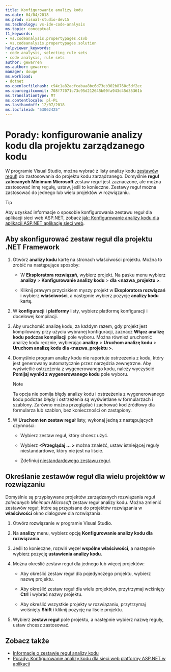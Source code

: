 ```yaml
---
title: Konfigurowanie analizy kodu
ms.date: 04/04/2018
ms.prod: visual-studio-dev15
ms.technology: vs-ide-code-analysis
ms.topic: conceptual
f1_keywords:
- vs.codeanalysis.propertypages.csvb
- vs.codeanalysis.propertypages.solution
helpviewer_keywords:
- code analysis, selecting rule sets
- code analysis, rule sets
author: gewarren
ms.author: gewarren
manager: douge
ms.workload:
- dotnet
ms.openlocfilehash: c94c1a82acfcabaa8bc6d73eb302b8760c5df2ec
ms.sourcegitcommit: 708f77071c73c95d212645b00fa943d45d35361b
ms.translationtype: MT
ms.contentlocale: pl-PL
ms.lasthandoff: 12/07/2018
ms.locfileid: "53062425"
---
```

# <a name="how-to-configure-code-analysis-for-a-managed-code-project"></a>Porady: konfigurowanie analizy kodu dla projektu zarządzanego kodu

W programie Visual Studio, można wybrać z listy analizy kodu [zestawów reguł](../code-quality/rule-set-reference.md)) do zastosowania do projektu kodu zarządzanego. Domyślnie **reguł zalecanych Minimum Microsoft** zestaw reguł jest zaznaczone, ale można zastosować inną regułę, ustaw, jeśli to konieczne. Zestawy reguł można zastosować do jednego lub wielu projektów w rozwiązaniu.

> [!TIP]
> Aby uzyskać informacje o sposobie konfigurowania zestawu reguł dla aplikacji sieci web ASP.NET, zobacz [jak: Konfigurowanie analizy kodu dla aplikacji ASP.NET aplikację sieci web](../code-quality/how-to-configure-code-analysis-for-an-aspnet-web-application.md).

## <a name="to-configure-a-rule-set-for-a-net-framework-project"></a>Aby skonfigurować zestaw reguł dla projektu .NET Framework

1. Otwórz **analizy kodu** kartę na stronach właściwości projektu. Można to zrobić na następujące sposoby:

   - W **Eksploratora rozwiązań**, wybierz projekt. Na pasku menu wybierz **analizy** > **Konfigurowanie analizy kodu** > **dla \<nazwa_projektu >**.

   - Kliknij prawym przyciskiem myszy projekt w **Eksploratora rozwiązań** i wybierz **właściwości**, a następnie wybierz pozycję **analizy kodu** kartę.

1. W **konfiguracji** i **platformy** listy, wybierz platformę konfiguracji i docelowej kompilacji.

1. Aby uruchomić analizę kodu, za każdym razem, gdy projekt jest kompilowany przy użyciu wybranej konfiguracji, zaznacz **Włącz analizę kodu podczas kompilacji** pole wyboru. Można również uruchomić analizę kodu ręcznie, wybierając **analizy** > **Uruchom analizę kodu** > **Uruchom analizę kodu dla \<nazwa_projektu >**.

1. Domyślnie program analizy kodu nie raportuje ostrzeżenia z kodu, który jest generowany automatycznie przez narzędzia zewnętrzne. Aby wyświetlić ostrzeżenia z wygenerowanego kodu, należy wyczyścić **Pomijaj wyniki z wygenerowanego kodu** pole wyboru.

    > [!NOTE]
    > Ta opcja nie pomija błędy analizy kodu i ostrzeżenia z wygenerowanego kodu podczas błędy i ostrzeżenia są wyświetlane w formularzach i szablony. Zarówno można przeglądać i zachować kod źródłowy dla formularza lub szablon, bez konieczności on zastąpiony.

1. W **Uruchom ten zestaw reguł** listy, wykonaj jedną z następujących czynności:

    - Wybierz zestaw reguł, który chcesz użyć.

    - Wybierz  **\<Przeglądaj … >** można znaleźć, ustaw istniejącej reguły niestandardowe, który nie jest na liście.

    - Zdefiniuj [niestandardowego zestawu reguł](../code-quality/how-to-create-a-custom-rule-set.md).

## <a name="specify-rule-sets-for-multiple-projects-in-a-solution"></a>Określanie zestawów reguł dla wielu projektów w rozwiązaniu

Domyślnie są przypisywane projektów zarządzanych rozwiązania *reguł zalecanych Minimum Microsoft* zestaw reguł analizy kodu. Można zmienić zestawów reguł, które są przypisane do projektów rozwiązania w **właściwości** okno dialogowe dla rozwiązania.

1. Otwórz rozwiązanie w programie Visual Studio.

2. Na **analizy** menu, wybierz opcję **Konfigurowanie analizy kodu dla rozwiązania**.

3. Jeśli to konieczne, rozwiń węzeł **wspólne właściwości**, a następnie wybierz pozycję **ustawienia analizy kodu**.

4. Można określić zestaw reguł dla jednego lub więcej projektów:

    - Aby określić zestaw reguł dla pojedynczego projektu, wybierz nazwę projektu.

    - Aby określić zestaw reguł dla wielu projektów, przytrzymaj wciśnięty **Ctrl** i wybrać nazwy projektu.

    - Aby określić wszystkie projekty w rozwiązaniu, przytrzymaj wciśnięty **Shift** i kliknij pozycję na liście projektu.

5. Wybierz **zestaw reguł** pole projektu, a następnie wybierz nazwę reguły, ustaw chcesz zastosować.

## <a name="see-also"></a>Zobacz także

- [Informacje o zestawie reguł analizy kodu](../code-quality/rule-set-reference.md)
- [Porady: Konfigurowanie analizy kodu dla sieci web platformy ASP.NET w aplikacji](../code-quality/how-to-configure-code-analysis-for-an-aspnet-web-application.md)